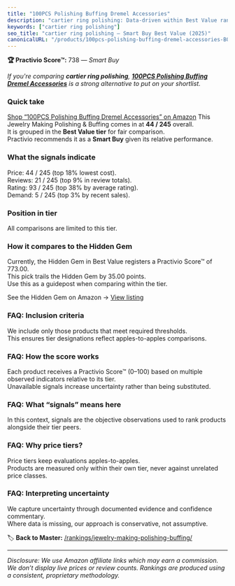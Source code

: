 ```yaml
---
title: "100PCS Polishing Buffing Dremel Accessories"
description: "cartier ring polishing: Data-driven within Best Value ranking using the Practivio Score™. Positioned by quality, value, demand, findability, momentum."
keywords: ["cartier ring polishing"]
seo_title: "cartier ring polishing — Smart Buy Best Value (2025)"
canonicalURL: "/products/100pcs-polishing-buffing-dremel-accessories-B0B168CQNQ/"
---
```


**🏆 Practivio Score™:** 738 — _Smart Buy_


*If you're comparing **cartier ring polishing**, **[100PCS Polishing Buffing Dremel Accessories](https://www.amazon.com/dp/B0B168CQNQ?tag=practivio-20)** is a strong alternative to put on your shortlist.*
### Quick take
[Shop “100PCS Polishing Buffing Dremel Accessories” on Amazon](https://www.amazon.com/dp/B0B168CQNQ?tag=practivio-20)
This Jewelry Making Polishing & Buffing comes in at **44 / 245** overall.  
It is grouped in the **Best Value tier** for fair comparison.  
Practivio recommends it as a **Smart Buy** given its relative performance.

### What the signals indicate
Price: 44 / 245 (top 18% lowest cost).  
Reviews: 21 / 245 (top 9% in review totals).  
Rating: 93 / 245 (top 38% by average rating).  
Demand: 5 / 245 (top 3% by recent sales).

### Position in tier
All comparisons are limited to this tier.

### How it compares to the Hidden Gem
Currently, the Hidden Gem in Best Value registers a Practivio Score™ of 773.00.  
This pick trails the Hidden Gem by 35.00 points.  
Use this as a guidepost when comparing within the tier.  

See the Hidden Gem on Amazon → [View listing](https://www.amazon.com/dp/B09QMPYRB7?tag=practivio-20)

### FAQ: Inclusion criteria
We include only those products that meet required thresholds.  
This ensures tier designations reflect apples-to-apples comparisons.

### FAQ: How the score works
Each product receives a Practivio Score™ (0–100) based on multiple observed indicators relative to its tier.  
Unavailable signals increase uncertainty rather than being substituted.

### FAQ: What “signals” means here
In this context, signals are the objective observations used to rank products alongside their tier peers.

### FAQ: Why price tiers?
Price tiers keep evaluations apples-to-apples.  
Products are measured only within their own tier, never against unrelated price classes.

### FAQ: Interpreting uncertainty
We capture uncertainty through documented evidence and confidence commentary.  
Where data is missing, our approach is conservative, not assumptive.


🏷️ **Back to Master:** [/rankings/jewelry-making-polishing-buffing/](/rankings/jewelry-making-polishing-buffing/)

---
_Disclosure: We use Amazon affiliate links which may earn a commission. We don’t display live prices or review counts. Rankings are produced using a consistent, proprietary methodology._
